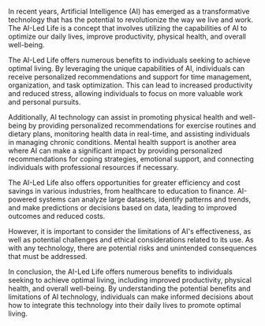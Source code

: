 
In recent years, Artificial Intelligence (AI) has emerged as a transformative technology that has the potential to revolutionize the way we live and work. The AI-Led Life is a concept that involves utilizing the capabilities of AI to optimize our daily lives, improve productivity, physical health, and overall well-being.

The AI-Led Life offers numerous benefits to individuals seeking to achieve optimal living. By leveraging the unique capabilities of AI, individuals can receive personalized recommendations and support for time management, organization, and task optimization. This can lead to increased productivity and reduced stress, allowing individuals to focus on more valuable work and personal pursuits.

Additionally, AI technology can assist in promoting physical health and well-being by providing personalized recommendations for exercise routines and dietary plans, monitoring health data in real-time, and assisting individuals in managing chronic conditions. Mental health support is another area where AI can make a significant impact by providing personalized recommendations for coping strategies, emotional support, and connecting individuals with professional resources if necessary.

The AI-Led Life also offers opportunities for greater efficiency and cost savings in various industries, from healthcare to education to finance. AI-powered systems can analyze large datasets, identify patterns and trends, and make predictions or decisions based on data, leading to improved outcomes and reduced costs.

However, it is important to consider the limitations of AI's effectiveness, as well as potential challenges and ethical considerations related to its use. As with any technology, there are potential risks and unintended consequences that must be addressed.

In conclusion, the AI-Led Life offers numerous benefits to individuals seeking to achieve optimal living, including improved productivity, physical health, and overall well-being. By understanding the potential benefits and limitations of AI technology, individuals can make informed decisions about how to integrate this technology into their daily lives to promote optimal living.

